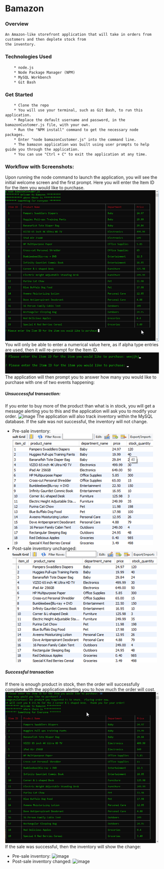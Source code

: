 # Bamazon
### Overview
```
An Amazon-like storefront application that will take in orders from customers and then deplete stock from 
the inventory.
```
### Technologies Used
```
    * node.js
    * Node Package Manager (NPM)
    * MySQL Workbench
    * Git Bash
```
### Get Started
```
    * Clone the repo
    * You will use your terminal, such as Git Bash, to run this application.
    * Replace the default username and password, in the bamazonCustomer.js file, with your own.
    * Run the "NPM install" command to get the necessary node packages.
    * Enter "node bamazonCustomer.js" into the command line.
    * The bamazon application was built using user prompts to help guide you through the application.
    * You can use "Ctrl + C" to exit the application at any time.
```

### Workflow with Screenshots:

Upon running the node command to launch the application, you will see the initial welcome screen and the 
first prompt.  Here you will enter the Item ID for the item you would like to purchase.
![image](/images/customer_initial_display.png)
You will only be able to enter a numerical value here, as if alpha type entries are used, then it will 
re-prompt for the Item ID.
![image](/images/alpha_entry.png)
The application will then prompt you to answer how many you would like to purchase with one of two events 
happening:

##### Unsuccessful transaction:
If you enter to buy more of the product than what is in stock, you will get a message alerting you to 
this and the application will ask you to modify your order.
![image](/images/insufficent/quantity.png)
The application will also track inventory within the MySQL database.  If the sale was not 
successful, the inventory will not change.
* Pre-sale inventory:
![image](/images/presale_for_tent.png)
* Post-sale inventory unchanged:
![image](/images/postsale_tent.png)

##### Successful transaction
If there is enough product in stock, then the order will successfully complete with the application 
alerting you to how much the order will cost.
![image](/images/successful_sale.png)
If the sale was successful, then the inventory will show the change:
* Pre-sale inventory:
![image](presale_for_desk.png)
* Post-sale inventory changed:
![image](postsale_for_desk.png)
